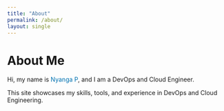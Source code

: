 ```yaml
---
title: "About"
permalink: /about/
layout: single
---
```


<div class="hero">
  <h1>About Me</h1>
  <p>Hi, my name is <span style="color: #0072b1;">Nyanga P</span>, and I am a DevOps and Cloud Engineer.</p>
</div>

This site showcases my skills, tools, and experience in DevOps and Cloud Engineering.


